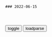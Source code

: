 ```tip
### 2022-06-15
```

<table id="tbc" style="white-space:pre-wrap">
</table>
<button onclick="toggleb()">toggle</button>
<button onclick="loadparse()">loadparse</button>
<br>
<!-- 🌸<br>🍅-　-🍑<hr>🍀 -->
<pre>
<textarea rows="30" cols="100" style="display: none" id="tar">

[Kamigami] Spy x Family - 08 [1080p x265 Ma10p AAC]
我们是gj保安局的。

1120

[Kamigami] Spy x Family - 09 [1080p x265 Ma10p AAC]

1215
1953
2036

有趣的特斯拉线圈，一种“人工闪电制造器”，你知道原理吗？
https://mbd.baidu.com/newspage/data/videolanding?nid=sv_4870193339008794978&sourceFrom=rec

<font size="1" style="color:#DCDCDC">2022-06-16</font>

神奇的凯伊效应，遇强则强的非牛顿流体，为何下落时会反弹？
https://mbd.baidu.com/newspage/data/videolanding?nid=sv_13349739757117352119&sourceFrom=rec

<font size="1" style="color:#DCDCDC">2022-06-16</font>

神奇的热电效应，将风扇支架分别放进冷热水中，有趣的现象发生了
https://mbd.baidu.com/newspage/data/videolanding?nid=sv_3688458132641447790&sourceFrom=rec

<font size="1" style="color:#DCDCDC">2022-06-16</font>

神奇的“层流现象”，流动的液体像冰一样静止，什么原理？
https://mbd.baidu.com/newspage/data/videolanding?nid=sv_8847519386046805412&sourceFrom=pc_feedlist

<font size="1" style="color:#DCDCDC">2022-06-16</font>

zg统一爹味儿装修：欧美风，中式风，脑洞大开风……
https://mbd.baidu.com/newspage/data/landingsuper?context=%7B%22nid%22%3A%22news_10561987676765305556%22%7D&n_type=-1&p_from=-1

d情的兰兰
你笑爹妈装修土，爹妈笑你没有钱

<font size="1" style="color:#DCDCDC">2022-06-16</font>

世界第一的马达居然在我们身体里面！你知道吗？
https://mbd.baidu.com/newspage/data/videolanding?nid=sv_17778796913423226973&sourceFrom=rec

<font size="1" style="color:#DCDCDC">2022-06-16</font>

不可思议的“全反射”，把激光笔对着水瓶照射，神奇的现象发生了
https://mbd.baidu.com/newspage/data/videolanding?nid=sv_10042822699148707558&sourceFrom=rec

<font size="1" style="color:#DCDCDC">2022-06-16</font>

将光盘加速到23000转会发生什么？牛人亲测，结果让人意想不到！,科学,科学,好看视频
https://haokan.baidu.com/v?vid=7792328995437818629

https://f7.baidu.com/it/u=3191251280,256167658&fm=222.jpg

<font size="1" style="color:#DCDCDC">2022-06-16</font>

戒色后肉体变化的全过程曝光
https://mbd.baidu.com/newspage/data/landingsuper?context=%7B%22nid%22%3A%22news_10141920324421598323%22%7D&n_type=1&p_from=3

腹侧纹状体主要负责在决策过程中权衡利弊，其灰质以及与额叶神经连接的减少使人们的意志力减弱，倾向于选择短暂麻木的快感。

在所有应用程序中，网络色情最容易让人上瘾，其次才是网络游戏。

脑中的恶魔不断渴望着色情产生的多巴胺刺激，周遭的一切似乎都失去了原本的吸引力。

长时间看色情内容，会使多巴胺对大脑产生超常刺激，让人觉得看色情片比真正的性行为更爽。
因此失去对现实中异性的渴望，而沉沦于色情片的刺激，最终成为一只从思想上被阉割的狗。

无聊，压力或焦虑等负面情绪，会导致更多的色情内容消费。但观看这些内容并不能解决真正的问题，。

<font size="1" style="color:#DCDCDC">2022-06-16</font>

在大脑的神秘幻想中，我已经不行了！
https://mbd.baidu.com/newspage/data/landingsuper?context=%7B%22nid%22%3A%22news_9226199211821880524%22%7D&n_type=1&p_from=3

<font size="1" style="color:#DCDCDC">2022-06-16</font>

他们把癌症卖给了你，却说这是养生
https://mbd.baidu.com/newspage/data/landingsuper?context=%7B%22nid%22%3A%22news_10100994508672602436%22%7D&n_type=-1&p_from=-1

<font size="1" style="color:#DCDCDC">2022-06-16</font>

纯爱战神VS最邪恶咒术师夏油杰
https://mbd.baidu.com/newspage/data/videolanding?nid=sv_4410024148291256471&sourceFrom=pc_feedlist

咒术回战

<font size="1" style="color:#DCDCDC">2022-06-16</font>

用激燃的画面展现最黑与暗的噩兆之花
https://mbd.baidu.com/newspage/data/videolanding?nid=sv_13350190924881465778&sourceFrom=rec

斩赤红之瞳

<font size="1" style="color:#DCDCDC">2022-06-16</font>

什么是电解抛光？金属通电就能变得光亮如新，什么原理？
https://mbd.baidu.com/newspage/data/videolanding?nid=sv_6730567903320784157&sourceFrom=pc_feedlist

<font size="1" style="color:#DCDCDC">2022-06-15</font>

基和皮尔：这俩兄弟真的什么都能拍！最后计划全部泡汤了，太逗了
https://mbd.baidu.com/newspage/data/videolanding?nid=sv_11732136271405152721&sourceFrom=rec

他们表面上看起来就是一群屁都不管，无精打采的肥猪职员。

<font size="1" style="color:#DCDCDC">2022-06-15</font>

教皇方济各：我认为第三次世界大战已经开始
https://mbd.baidu.com/newspage/data/landingsuper?context=%7B%22nid%22%3A%22news_9364684672758143796%22%7D&n_type=-1&p_from=-1

“这场战争可能是被某种方式挑起的，或者说没能被阻止。我们还要注意，有人打算利用这场战争销售或测试武器。这是非常令人难过的事，但归根结底，这才是关键所在。”

“这时可能有人会对我说：原来你是亲普j的！不，我不是。这样说太简单，而且是错误的。”方济各补充道，“我只是反对简单地区分好人和坏人，而不考虑事情的根源和各方利益，

“想想看，在一个世纪里发生了三次世界大战，它们的背后都是武器交易！”方济各说。

方济各接受意大利媒体采访时表示，或许是“北约在e罗斯家门口的吠叫”激怒了e罗斯。他表示自己希望能够尽快访问莫斯科，与e罗斯总统普j讨论结束e乌冲突的话题。他还警告e罗斯东正教会大牧首基里尔，不要成为“普j的祭坛辅祭”，为e罗斯总统“入侵”乌克兰辩护。

<font size="1" style="color:#DCDCDC">2022-06-15</font>

</textarea>
</pre>
<!-- 🍀<br>🍑-　-🍅<hr>🌸 -->

```note
```

<link
  rel="stylesheet"
  href="https://cdn.jsdelivr.net/npm/@fancyapps/ui/dist/fancybox.css"
/>
<script src="https://cdn.jsdelivr.net/npm/@fancyapps/ui@4.0/dist/fancybox.umd.js"></script>

<script type="text/javascript">

var __urlRegex = /(\b(https?|ftp|file):\/\/[-A-Z0-9+&@#\/%?=~_|!:,.;]*[-A-Z0-9+&@#\/%=~_|])/ig;
var __imgRegex = /\.(?:jpe?g|gif|png|webp)$/i;

loadparse();

function parseURL($string){

    var exp = __urlRegex;
    return $string.replace(exp,function(match){
            __imgRegex.lastIndex=0;
            if(__imgRegex.test(match)){
                return '<a data-fancybox="gallery" href="' + match.replace("/p=700", "")
                 + '"><img src="' + match.replace("/p=700", "/p=160x200")+'" width="64"></a>';
            }
            else{
                return '<a href="' + match + '" target="_blank">' + match + '</a>';
            }
        }
    );
}

function loadparse() {
  tbc.innerHTML = parseURL(tar.value);
}

function toggleb() {
  var x = document.getElementById("tar");
  if (x.style.display === "none") {
    x.style.display = "";
  } else {
    x.style.display = "none";
  }
}

</script>
